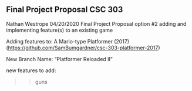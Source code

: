 Final Project Proposal CSC 303
-------------------------------------------------
Nathan Westrope
04/20/2020
Final Project Proposal option #2 adding and implementing feature(s) to an existing game


Adding features to: A Mario-type Platformer (2017)
(https://github.com/SamBumgardner/csc-303-platformer-2017)

New Branch Name: “Platformer Reloaded II”


new features to add:
>>guns
>>
